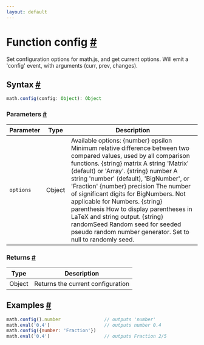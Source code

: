 ```yaml
---
layout: default
---
```


<!-- Note: This file is automatically generated from source code comments. Changes made in this file will be overridden. -->

<h1 id="function-config">Function config <a href="#function-config" title="Permalink">#</a></h1>

Set configuration options for math.js, and get current options.
Will emit a 'config' event, with arguments (curr, prev, changes).


<h2 id="syntax">Syntax <a href="#syntax" title="Permalink">#</a></h2>

```js
math.config(config: Object): Object
```

<h3 id="parameters">Parameters <a href="#parameters" title="Permalink">#</a></h3>

Parameter | Type | Description
--------- | ---- | -----------
`options` | Object | Available options: {number} epsilon Minimum relative difference between two compared values, used by all comparison functions. {string} matrix A string 'Matrix' (default) or 'Array'. {string} number A string 'number' (default), 'BigNumber', or 'Fraction' {number} precision The number of significant digits for BigNumbers. Not applicable for Numbers. {string} parenthesis How to display parentheses in LaTeX and string output. {string} randomSeed Random seed for seeded pseudo random number generator. Set to null to randomly seed.

<h3 id="returns">Returns <a href="#returns" title="Permalink">#</a></h3>

Type | Description
---- | -----------
Object | Returns the current configuration


<h2 id="examples">Examples <a href="#examples" title="Permalink">#</a></h2>

```js
math.config().number                // outputs 'number'
math.eval('0.4')                    // outputs number 0.4
math.config({number: 'Fraction'})
math.eval('0.4')                    // outputs Fraction 2/5
```


